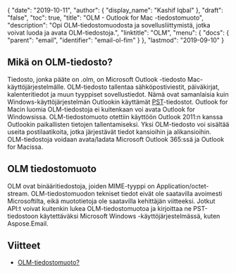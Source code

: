{
  "date": "2019-10-11",
  "author": {
    "display_name": "Kashif Iqbal"
},
  "draft": "false",
  "toc": true,
  "title": "OLM - Outlook for Mac -tiedostomuoto",
  "description": "Opi OLM-tiedostomuodosta ja sovellusliittymistä, jotka voivat luoda ja avata OLM-tiedostoja.",
  "linktitle": "OLM",
  "menu": {
    "docs": {
      "parent": "email",
      "identifier": "email-ol-fim"
}
},
  "lastmod": "2019-09-10"
}

## Mikä on OLM-tiedosto?

Tiedosto, jonka pääte on .olm, on Microsoft Outlook -tiedosto Mac-käyttöjärjestelmälle. OLM-tiedosto tallentaa sähköpostiviestit, päiväkirjat, kalenteritiedot ja muun tyyppiset sovellustiedot. Nämä ovat samanlaisia kuin Windows-käyttöjärjestelmän Outlookin käyttämät [PST](/email/pst/)-tiedostot. Outlook for Macin luomia OLM-tiedostoja ei kuitenkaan voi avata Outlook for Windowsissa. OLM-tiedostomuoto otettiin käyttöön Outlook 2011:n kanssa Outlookin paikallisten tietojen tallentamiseksi. Yksi OLM-tiedosto voi sisältää useita postilaatikoita, jotka järjestävät tiedot kansioihin ja alikansioihin. OLM-tiedostoja voidaan avata/ladata Microsoft Outlook 365:ssä ja Outlook for Macissa.

## OLM tiedostomuoto

OLM ovat binääritiedostoja, joiden MIME-tyyppi on Application/octet-stream. OLM-tiedostomuodon tekniset tiedot eivät ole saatavilla avoimesti Microsoftilta, eikä muototietoja ole saatavilla kehittäjän viitteeksi. Jotkut API:t voivat kuitenkin lukea OLM-tiedostomuotoa ja kirjoittaa ne PST-tiedostoon käytettäväksi Microsoft Windows -käyttöjärjestelmässä, kuten Aspose.Email.

## Viitteet

* [OLM-tiedostomuoto?](https://social.msdn.microsoft.com/Forums/office/en-US/4ce689ee-8fad-4362-a0eb-06382646a845/olm-file-format?forum=os_binaryfile)



